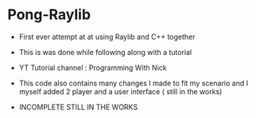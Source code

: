 # Pong-Raylib
 - First ever attempt at at using Raylib and C++ together
 - This is was done while following along with a tutorial
 - YT Tutorial channel : Programming With Nick

 - This code also contains many changes I made to fit my scenario and I myself added 2 player and a user interface ( still in the works)
 - INCOMPLETE STILL IN THE WORKS
